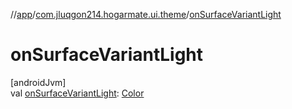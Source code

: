 //[app](../../index.md)/[com.jluqgon214.hogarmate.ui.theme](index.md)/[onSurfaceVariantLight](on-surface-variant-light.md)

# onSurfaceVariantLight

[androidJvm]\
val [onSurfaceVariantLight](on-surface-variant-light.md): [Color](https://developer.android.com/reference/kotlin/androidx/compose/ui/graphics/Color.html)
